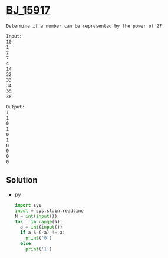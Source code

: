 # [BJ_15917](https://acmicpc.net/problem/15917)

```en
Determine if a number can be represented by the power of 2?
```

```txt
Input:
10
1
2
7
4
14
32
33
34
35
36

Output:
1
1
0
1
0
1
0
0
0
0
```

## Solution

* py

  ```py
  import sys
  input = sys.stdin.readline
  N = int(input())
  for _ in range(N):
    a = int(input())
    if a & (-a) != a:
      print('0')
    else:
      print('1')
  ```
